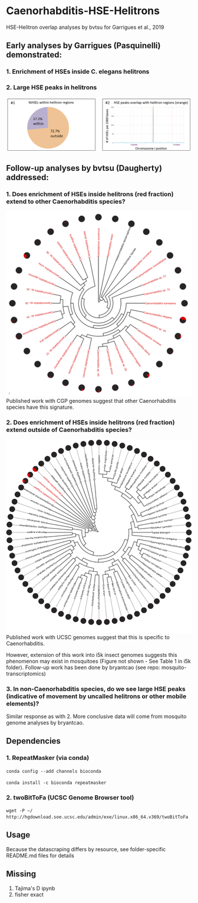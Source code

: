 # Caenorhabditis-HSE-Helitrons
HSE-Helitron overlap analyses by bvtsu for Garrigues et al., 2019

## Early analyses by Garrigues (Pasquinelli) demonstrated: 
### 1. Enrichment of HSEs inside C. elegans helitrons
### 2. Large HSE peaks in helitrons

![HSE-Helitrons-in-C_elegans-genome](C_elegans_HSE_Helitron_peaks.png)

## Follow-up analyses by bvtsu (Daugherty) addressed:
### 1. Does enrichment of HSEs inside helitrons (red fraction) extend to other Caenorhabditis species?

![HSE-Helitrons-in-CGP-genomes](CGP_black_red.png)
Published work with CGP genomes suggest that other Caenorhabditis species have this signature.

### 2. Does enrichment of HSEs inside helitrons (red fraction) extend outside of Caenorhabditis species?

![HSE-Helitrons-in-UCSC-genomes](ucsc_black_red.png)
Published work with UCSC genomes suggest that this is specific to Caenorhabditis.

However, extension of this work into i5k insect genomes suggests this phenomenon may exist in mosquitoes (Figure not shown - See Table 1 in i5k folder). Follow-up work has been done by bryantcao (see repo: mosquito-transcriptomics)

### 3. In non-Caenorhabditis species, do we see large HSE peaks (indicative of movement by uncalled helitrons or other mobile elements)?

Similar response as with 2. More conclusive data will come from mosquito genome analyses by bryantcao.

## Dependencies
### 1. RepeatMasker (via conda)
```conda config --add channels bioconda```

```conda install -c bioconda repeatmasker```
### 2. twoBitToFa (UCSC Genome Browser tool)
```wget -P ~/ http://hgdownload.soe.ucsc.edu/admin/exe/linux.x86_64.v369/twoBitToFa```
## Usage
Because the datascraping differs by resource, see folder-specific README.md files for details

## Missing
1. Tajima's D ipynb
2. fisher exact
